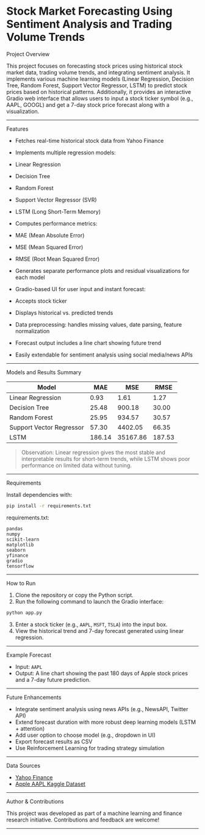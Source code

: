 

# Stock Market Forecasting Using Sentiment Analysis and Trading Volume Trends

 Project Overview

This project focuses on forecasting stock prices using historical stock market data, trading volume trends, and integrating sentiment analysis. It implements various machine learning models (Linear Regression, Decision Tree, Random Forest, Support Vector Regressor, LSTM) to predict stock prices based on historical patterns. Additionally, it provides an interactive Gradio web interface that allows users to input a stock ticker symbol (e.g., AAPL, GOOGL) and get a 7-day stock price forecast along with a visualization.

---

Features

*  Fetches real-time historical stock data from Yahoo Finance
*  Implements multiple regression models:

  * Linear Regression
  * Decision Tree
  * Random Forest
  * Support Vector Regressor (SVR)
  * LSTM (Long Short-Term Memory)
*  Computes performance metrics:

  * MAE (Mean Absolute Error)
  * MSE (Mean Squared Error)
  * RMSE (Root Mean Squared Error)
* Generates separate performance plots and residual visualizations for each model
*  Gradio-based UI for user input and instant forecast:

  * Accepts stock ticker
  * Displays historical vs. predicted trends
*  Data preprocessing: handles missing values, date parsing, feature normalization
*  Forecast output includes a line chart showing future trend
*  Easily extendable for sentiment analysis using social media/news APIs

---

 Models and Results Summary

| Model                    | MAE    | MSE      | RMSE   |
| ------------------------ | ------ | -------- | ------ |
| Linear Regression        | 0.93   | 1.61     | 1.27   |
| Decision Tree            | 25.48  | 900.18   | 30.00  |
| Random Forest            | 25.95  | 934.57   | 30.57  |
| Support Vector Regressor | 57.30  | 4402.05  | 66.35  |
| LSTM                     | 186.14 | 35167.86 | 187.53 |

>  Observation: Linear regression gives the most stable and interpretable results for short-term trends, while LSTM shows poor performance on limited data without tuning.

---

 Requirements

Install dependencies with:

```bash
pip install -r requirements.txt
```

requirements.txt:

```
pandas
numpy
scikit-learn
matplotlib
seaborn
yfinance
gradio
tensorflow
```

---

 How to Run

1. Clone the repository or copy the Python script.
2. Run the following command to launch the Gradio interface:

```bash
python app.py
```

3. Enter a stock ticker (e.g., `AAPL`, `MSFT`, `TSLA`) into the input box.
4. View the historical trend and 7-day forecast generated using linear regression.

---

 Example Forecast

* Input: `AAPL`
* Output: A line chart showing the past 180 days of Apple stock prices and a 7-day future prediction.

---

 Future Enhancements

* Integrate sentiment analysis using news APIs (e.g., NewsAPI, Twitter API)
* Extend forecast duration with more robust deep learning models (LSTM + attention)
* Add user option to choose model (e.g., dropdown in UI)
* Export forecast results as CSV
* Use Reinforcement Learning for trading strategy simulation

---

 Data Sources

* [Yahoo Finance](https://finance.yahoo.com/)
* [Apple AAPL Kaggle Dataset](https://www.kaggle.com/datasets/tarunpaparaju/apple-aapl-historical-stock-data)

---

 Author & Contributions

This project was developed as part of a machine learning and finance research initiative. Contributions and feedback are welcome!

---
